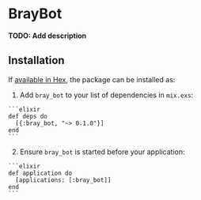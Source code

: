 # BrayBot

**TODO: Add description**

## Installation

If [available in Hex](https://hex.pm/docs/publish), the package can be installed as:

  1. Add `bray_bot` to your list of dependencies in `mix.exs`:

    ```elixir
    def deps do
      [{:bray_bot, "~> 0.1.0"}]
    end
    ```

  2. Ensure `bray_bot` is started before your application:

    ```elixir
    def application do
      [applications: [:bray_bot]]
    end
    ```

